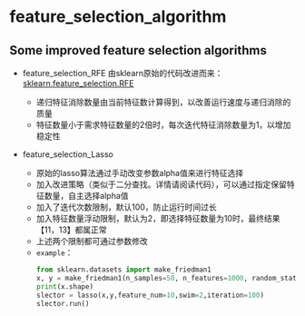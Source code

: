 # feature_selection_algorithm
## Some improved feature selection algorithms
* feature_selection_RFE
由sklearn原始的代码改进而来：[sklearn.feature_selection.RFE](https://github.com/scikit-learn/scikit-learn/blob/7813f7efb/sklearn/feature_selection/rfe.py#L36 "悬停显示")
  * 递归特征消除数量由当前特征数计算得到，以改善运行速度与递归消除的质量
  * 特征数量小于需求特征数量的2倍时，每次迭代特征消除数量为1，以增加稳定性
 
* feature_selection_Lasso
  * 原始的lasso算法通过手动改变参数alpha值来进行特征选择
  * 加入改进策略（类似于二分查找。详情请阅读代码），可以通过指定保留特征数量，自主选择alpha值
  * 加入了迭代次数限制，默认100，防止运行时间过长
  * 加入特征数量浮动限制，默认为2，即选择特征数量为10时，最终结果【11，13】都属正常
  * 上述两个限制都可通过参数修改
  * `example`：
    ```python
    from sklearn.datasets import make_friedman1
    x, y = make_friedman1(n_samples=50, n_features=1000, random_state=0)
    print(x.shape)
    slector = lasso(x,y,feature_num=10,swim=2,iteration=100)
    slector.run()
    ```
